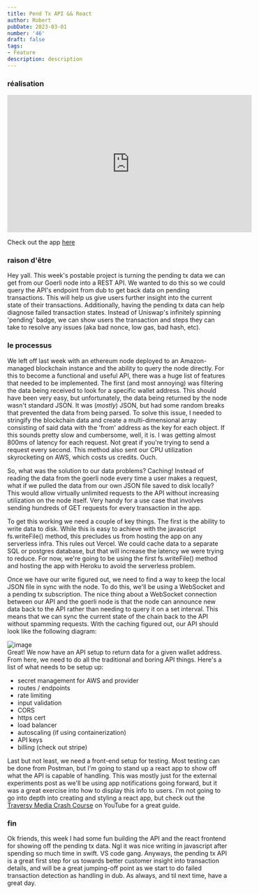 ```yaml
---
title: Pend Tx API && React
author: Robert
pubDate: 2023-03-01
number: '46'
draft: false
tags:
- Feature
description: description
---
```

### réalisation
<iframe width="560" height="315" src="https://www.youtube.com/embed/v1J16Tbjhno" title="YouTube video player" frameborder="0" allow="accelerometer; autoplay; clipboard-write; encrypted-media; gyroscope; picture-in-picture" allowfullscreen></iframe>

Check out the app [here](https://pending-tx-onmf546o3-dubdubdub-xyz.vercel.app)

### raison d'être
Hey yall. This week's postable project is turning the pending tx data we can get from our Goerli node into a REST API. We wanted to do this so we could query the API's endpoint from dub to get back data on pending transactions. This will help us give users further insight into the current state of their transactions. Additionally, having the pending tx data can help diagnose failed transaction states. Instead of Uniswap's infinitely spinning 'pending' badge, we can show users the transaction and steps they can take to resolve any issues (aka bad nonce, low gas, bad hash, etc).

### le processus
We left off last week with an ethereum node deployed to an Amazon-managed blockchain instance and the ability to query the node directly. For this to become a functional and useful API, there was a huge list of features that needed to be implemented. The first (and most annoying) was filtering the data being received to look for a specific wallet address. This should have been very easy, but unfortunately, the data being returned by the node wasn't standard JSON. It was (*mostly*) JSON, but had some random breaks that prevented the data from being parsed. To solve this issue, I needed to stringify the blockchain data and create a multi-dimensional array consisting of said data with the 'from' address as the key for each object. If this sounds pretty slow and cumbersome, well, it is. I was getting almost 800ms of latency for each request. Not great if you're trying to send a request every second. This method also sent our CPU utilization skyrocketing on AWS, which costs us credits. Ouch.

So, what was the solution to our data problems? Caching! Instead of reading the data from the goerli node every time a user makes a request, what if we pulled the data from our own JSON file saved to disk locally? This would allow virtually unlimited requests to the API without increasing utilization on the node itself. Very handy for a use case that involves sending hundreds of GET requests for every transaction in the app.

To get this working we need a couple of key things. The first is the ability to write data to disk. While this is easy to achieve with the javascript fs.writeFile() method, this precludes us from hosting the app on any serverless infra. This rules out Vercel. We could cache data to a separate SQL or postgres database, but that will increase the latency we were trying to reduce. For now, we're going to be using the first fs.writeFile() method and hosting the app with Heroku to avoid the serverless problem. 

Once we have our write figured out, we need to find a way to keep the local JSON file in sync with the node. To do this, we'll be using a WebSocket and a pending tx subscription. The nice thing about a WebSocket connection between our API and the goerli node is that the node can announce new data back to the API rather than needing to query it on a set interval. This means that we can sync the current state of the chain back to the API without spamming requests. With the caching figured out, our API should look like the following diagram: 


![image](https://i.ibb.co/74cYRs3/Clean-Shot-2023-03-01-at-17-39-13.png)
<br/>
Great! We now have an API setup to return data for a given wallet address. From here, we need to do all the traditional and boring API things. Here's a list of what needs to be setup up:
* secret management for AWS and provider
* routes / endpoints
* rate limiting
* input validation
* CORS
* https cert
* load balancer
* autoscaling (if using containerization)
* API keys
* billing (check out stripe)


Last but not least, we need a front-end setup for testing. Most testing can be done from Postman, but I'm going to stand up a react app to show off what the API is capable of handling. This was mostly just for the external experiments post as we'll be using app notifications going forward, but it was a great exercise into how to display this info to users. I'm not going to go into depth into creating and styling a react app, but check out the [Traversy Media Crash Course](https://www.youtube.com/watch?v=w7ejDZ8SWv8) on YouTube for a great guide.


### fin
Ok friends, this week I had some fun building the API and the react frontend for showing off the pending tx data. Ngl it was nice writing in javascript after spending so much time in swift. VS code gang. Anyways, the pending tx API is a great first step for us towards better customer insight into transaction details, and will be a great jumping-off point as we start to do failed transaction detection as handling in dub. As always, and til next time, have a great day.
